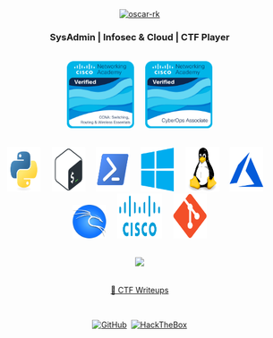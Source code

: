 <div align = "center">
  <a href="github.com/oscar-rk">
    <img src="https://readme-typing-svg.herokuapp.com?font=Silkscreen&size=32&pause=1000&color=B3DD00&background=FFFFFF00&center=true&width=435&lines=oscar-rk" alt="oscar-rk" />
  </a>
</div>
  
<div align = "center">
  <h3> SysAdmin | Infosec & Cloud | CTF Player </h3> 
</div>

</br>

<div align = "center">
  <img alt="CCNA" height="120" width="120" src="/img/ccna.png" />
  &nbsp;
  &nbsp;
  <img alt="CyberOps" height="120" width="120" src="/img/cyberops.png" />
</div>

</br>

<div align = "center">
  <p>
    <img alt="Python3" height="80" width="60" src="/img/python.svg" />
    &nbsp;
    &nbsp;
    <img alt="Bash" height="80" width="60" src="/img/bash.svg" />
    &nbsp;
    &nbsp;
    <img alt="Powershell" height="80" width="60" src="/img/powershell.svg" />
    &nbsp;
    &nbsp;
    <img alt="Microsoft Windows" height="80" width="60" src="/img/windows.svg" />
    &nbsp;
    &nbsp;
    <img alt="Linux" height="80" width="60" src="/img/linux.svg" />
    &nbsp;
    &nbsp;
    <img alt="Azure" height="80" width="60" src="/img/azure.svg" />
    &nbsp;
    &nbsp;
    <img alt="Kali Linux Hacking" height="60" width="60" src="/img/kali.png" />
    &nbsp;
    &nbsp;
    <img alt="Cisco SRWE" height="80" width="80" src="/img/cisco.png" />
    &nbsp;
    &nbsp;
    <img alt="Git" height="80" width="60" src="/img/git.svg" />
  </p>
</div>

</br>

<div align = "center">
  <img src="https://github-readme-stats-eight-theta.vercel.app/api/top-langs/?username=oscar-rk&show_icons=true&langs_count=8&layout=compact&theme=merko&count_private=true"/>
</div>

</br>

<p align="center">
  <a href="https://github.com/oscar-rk/CTF-Writeups"> 📝 CTF Writeups </a>
</p> 

</br>

<p align="center">
  <a href="https://github.com/oscar-rk"><img src="https://img.shields.io/static/v1?style=flat-square&logoColor=ffffff&label=&message=oscar-rk&logo=github&color=181717" alt="GitHub"></a>&nbsp;
  <a href="https://app.hackthebox.com/profile/1072161"><img src="https://img.shields.io/static/v1?style=flat-square&logoColor=ffffff&label=&message=oscarrk&logo=hackthebox&color=9FEF00" alt="HackTheBox"></a>
</p>
